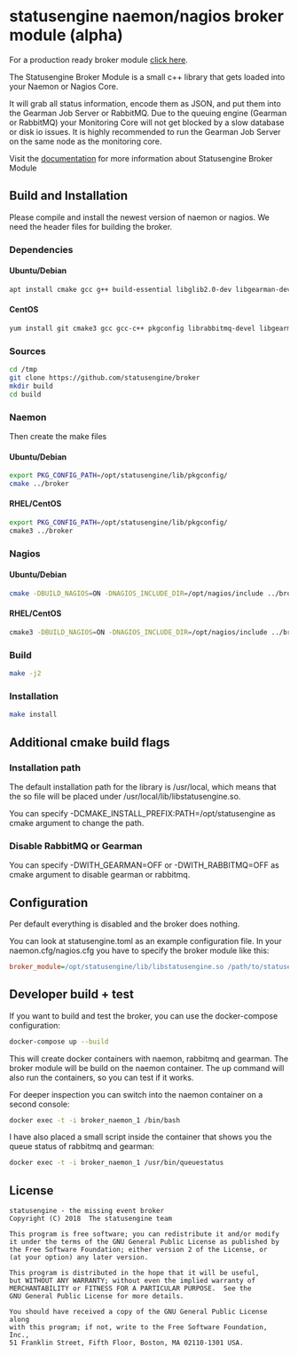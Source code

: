 # statusengine naemon/nagios broker module (alpha)

For a production ready broker module [click here](https://github.com/statusengine/module).

The Statusengine Broker Module is a small c++ library that gets loaded into your Naemon or Nagios Core.

It will grab all status information, encode them as JSON, and put them into the Gearman Job Server or RabbitMQ. Due to the queuing engine (Gearman or RabbitMQ) your Monitoring Core will not get blocked by a slow database or disk io issues. It is highly recommended to run the Gearman Job Server on the same node as the monitoring core.

Visit the [documentation](https://statusengine.org/) for more information about Statusengine Broker Module

## Build and Installation

Please compile and install the newest version of naemon or nagios. We need the header files for building the broker.

### Dependencies
#### Ubuntu/Debian
```bash
apt install cmake gcc g++ build-essential libglib2.0-dev libgearman-dev uuid-dev libicu-dev libjson-c-dev pkg-config libssl-dev librabbitmq-dev
```
#### CentOS
```bash
yum install git cmake3 gcc gcc-c++ pkgconfig librabbitmq-devel libgearman-devel libicu-devel json-c-devel openssl-devel glib2-devel
```

### Sources

```bash
cd /tmp
git clone https://github.com/statusengine/broker
mkdir build
cd build
```

### Naemon

Then create the make files

#### Ubuntu/Debian
```bash
export PKG_CONFIG_PATH=/opt/statusengine/lib/pkgconfig/
cmake ../broker
```
#### RHEL/CentOS
```bash
export PKG_CONFIG_PATH=/opt/statusengine/lib/pkgconfig/
cmake3 ../broker
```

### Nagios

#### Ubuntu/Debian
```bash
cmake -DBUILD_NAGIOS=ON -DNAGIOS_INCLUDE_DIR=/opt/nagios/include ../broker
```

#### RHEL/CentOS
```bash
cmake3 -DBUILD_NAGIOS=ON -DNAGIOS_INCLUDE_DIR=/opt/nagios/include ../broker
```

### Build

```bash
make -j2
```

### Installation

```bash
make install
```

## Additional cmake build flags

### Installation path

The default installation path for the library is /usr/local, which means that the so file will be placed under /usr/local/lib/libstatusengine.so.

You can specify -DCMAKE_INSTALL_PREFIX:PATH=/opt/statusengine as cmake argument to change the path.

### Disable RabbitMQ or Gearman

You can specify -DWITH_GEARMAN=OFF or -DWITH_RABBITMQ=OFF as cmake argument to disable gearman or rabbitmq.


## Configuration

Per default everything is disabled and the broker does nothing.

You can look at statusengine.toml as an example configuration file. In your naemon.cfg/nagios.cfg you have to specify the
broker module like this:
```ini
broker_module=/opt/statusengine/lib/libstatusengine.so /path/to/statusengine.toml
```

## Developer build + test

If you want to build and test the broker, you can use the docker-compose configuration:
```bash
docker-compose up --build
```

This will create docker containers with naemon, rabbitmq and gearman. The broker module will be build on the naemon container. The up command will also run the containers, so you can test if it works.

For deeper inspection you can switch into the naemon container on a second console:
```bash
docker exec -t -i broker_naemon_1 /bin/bash
```

I have also placed a small script inside the container that shows you the queue status of rabbitmq and gearman:
```bash
docker exec -t -i broker_naemon_1 /usr/bin/queuestatus
```

## License

    statusengine - the missing event broker
    Copyright (C) 2018  The statusengine team

    This program is free software; you can redistribute it and/or modify
    it under the terms of the GNU General Public License as published by
    the Free Software Foundation; either version 2 of the License, or
    (at your option) any later version.

    This program is distributed in the hope that it will be useful,
    but WITHOUT ANY WARRANTY; without even the implied warranty of
    MERCHANTABILITY or FITNESS FOR A PARTICULAR PURPOSE.  See the
    GNU General Public License for more details.

    You should have received a copy of the GNU General Public License along
    with this program; if not, write to the Free Software Foundation, Inc.,
    51 Franklin Street, Fifth Floor, Boston, MA 02110-1301 USA.
